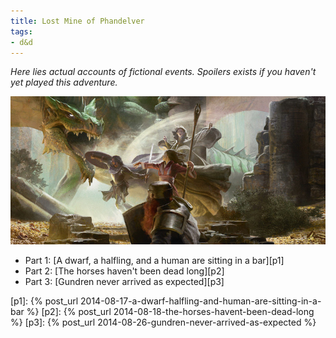 ```yaml
---
title: Lost Mine of Phandelver
tags:
- d&d
---
```


_Here lies actual accounts of fictional events. Spoilers exists if you haven't yet played this adventure._

![Lost Mines][img_lost_mines]


* Part 1: [A dwarf, a halfling, and a human are sitting in a bar][p1] 
* Part 2: [The horses haven't been dead long][p2] 
* Part 3: [Gundren never arrived as expected][p3] 


[img_lost_mines]: \content\posts\2014-08-17-lost-mine-of-phandelver\lost-mines.jpg
[p1]: {% post_url 2014-08-17-a-dwarf-halfling-and-human-are-sitting-in-a-bar %}
[p2]: {% post_url 2014-08-18-the-horses-havent-been-dead-long %}
[p3]: {% post_url 2014-08-26-gundren-never-arrived-as-expected %}